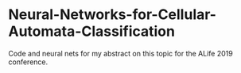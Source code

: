 # Neural-Networks-for-Cellular-Automata-Classification
Code and neural nets for my abstract on this topic for the ALife 2019 conference.
